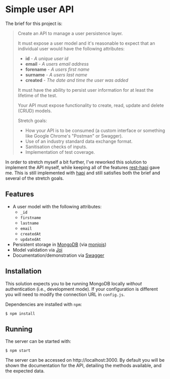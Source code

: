 # Simple user API

The brief for this project is:

> Create an API to manage a user persistence layer.
>
> It must expose a user model and it's reasonable to expect that an individual user would have the following attributes:
>
> -	**id** - *A unique user id*  
> -	**email** - *A users email address*  
> -	**forename** - *A users first name*  
> -	**surname** - *A users last name*  
> -	**created** - *The date and time the user was added*
>
> It must have the ability to persist user information for at least the lifetime of the test.
>
> Your API must expose functionality to create, read, update and delete (CRUD) models.
>
> Stretch goals:
> - How your API is to be consumed (a custom interface or something like Google Chrome's "Postman" or Swagger).
> - Use of an industry standard data exchange format.
> - Sanitisation checks of inputs.
> - Implementation of test coverage.

In order to stretch myself a bit further, I've reworked this solution to implement the API myself, while keeping all of the features [rest-hapi](https://jkheadley.github.io/rest-hapi/) gave me. This is still implemented with [hapi](https://hapijs.com/) and still satisfies both the brief and several of the stretch goals.

## Features

 - A user model with the following attributes:
   - `_id`
   - `firstname`
   - `lastname`
   - `email`
   - `createdAt`
   - `updatedAt`
 - Persistent storage in [MongoDB](https://www.mongodb.com/what-is-mongodb) (via [monjojs](http://mafintosh.github.io/mongojs/))
 - Model validation via [Joi](https://github.com/hapijs/joi)
 - Documentation/demonstration via [Swagger](http://swagger.io/)

## Installation

This solution expects you to be running MongoDB locally _without_ authentication (i.e., development mode). If your configuration is different you will need to modify the connection URL in `config.js`.

Dependencies are installed with `npm`:

```
$ npm install
```

## Running

The server can be started with:

```
$ npm start
```

The server can be accessed on http://localhost:3000. By default you will be shown the documentation for the API, detailing the methods available, and the expected data.
